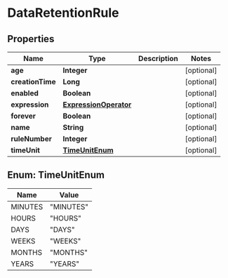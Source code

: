 # DataRetentionRule

## Properties
Name | Type | Description | Notes
------------ | ------------- | ------------- | -------------
**age** | **Integer** |  |  [optional]
**creationTime** | **Long** |  |  [optional]
**enabled** | **Boolean** |  |  [optional]
**expression** | [**ExpressionOperator**](ExpressionOperator.md) |  |  [optional]
**forever** | **Boolean** |  |  [optional]
**name** | **String** |  |  [optional]
**ruleNumber** | **Integer** |  |  [optional]
**timeUnit** | [**TimeUnitEnum**](#TimeUnitEnum) |  |  [optional]

<a name="TimeUnitEnum"></a>
## Enum: TimeUnitEnum
Name | Value
---- | -----
MINUTES | &quot;MINUTES&quot;
HOURS | &quot;HOURS&quot;
DAYS | &quot;DAYS&quot;
WEEKS | &quot;WEEKS&quot;
MONTHS | &quot;MONTHS&quot;
YEARS | &quot;YEARS&quot;
